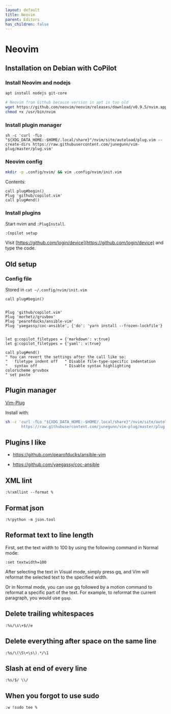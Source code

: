 ```yaml
---
layout: default
title: Neovim
parent: Editors
has_children: false
---
```


# Neovim

## Installation on Debian with CoPilot

### Install Neovim and nodejs

```bash
apt install nodejs git-core

# Neovim from Github because version in apt is too old
wget https://github.com/neovim/neovim/releases/download/v0.9.5/nvim.appimage -O /usr/bin/nvim
chmod +x /usr/bin/nvim

```

### Install plugin manager
```
sh -c 'curl -fLo "${XDG_DATA_HOME:-$HOME/.local/share}"/nvim/site/autoload/plug.vim --create-dirs https://raw.githubusercontent.com/junegunn/vim-plug/master/plug.vim'
```

### Neovim config

```bash
mkdir -p .config/nvim/ && vim .config/nvim/init.vim
```

Contents:
```
call plug#begin()
Plug 'github/copilot.vim'
call plug#end()
```

### Install plugins

Start nvim and `:PlugInstall`.

`:Copilot setup`

Visit [https://github.com/login/device](https://github.com/login/device) and type the code.






## Old setup

### Config file

Stored in `cat ~/.config/nvim/init.vim`

```text
call plug#begin()


Plug 'github/copilot.vim'
Plug 'morhetz/gruvbox'
Plug 'pearofducks/ansible-vim'
Plug 'yaegassy/coc-ansible', {'do': 'yarn install --frozen-lockfile'}


let g:copilot_filetypes = {'markdown': v:true}
let g:copilot_filetypes = {'yaml': v:true}

call plug#end()
" You can revert the settings after the call like so:
"   filetype indent off   " Disable file-type-specific indentation
"   syntax off            " Disable syntax highlighting
colorscheme gruvbox
" set paste
```

## Plugin manager

[Vim-Plug](https://github.com/junegunn/vim-plug)

Install with:

```bash
sh -c 'curl -fLo "${XDG_DATA_HOME:-$HOME/.local/share}"/nvim/site/autoload/plug.vim --create-dirs \
       https://raw.githubusercontent.com/junegunn/vim-plug/master/plug.vim'
```

## Plugins I like

- <https://github.com/pearofducks/ansible-vim>

- <https://github.com/yaegassy/coc-ansible>

## XML lint

`:%!xmllint --format %`

## Format json

`:%!python -m json.tool`

## Reformat text to line length

First, set the text width to 100 by using the following command in Normal mode:

`:set textwidth=100`

After selecting the text in Visual mode, simply press gq, and Vim will reformat
the selected text to the specified width.

Or in Normal mode, you can use gq followed by a motion command to reformat a
specific part of the text. For example, to reformat the current paragraph, you
would use `gqap`.

## Delete trailing whitespaces

`:%s/\s\+$//e`

## Delete everything after space on the same line

`:%s/\(\S\+\s\).*/\1`

## Slash at end of every line

`:%s/$/ \\/`

## When you forgot to use sudo

`:w !sudo tee %`
